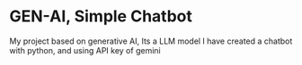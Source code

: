 # GEN-AI, Simple Chatbot
My project based on generative AI, Its a LLM model
I have created a chatbot with python, and using API key of gemini 
